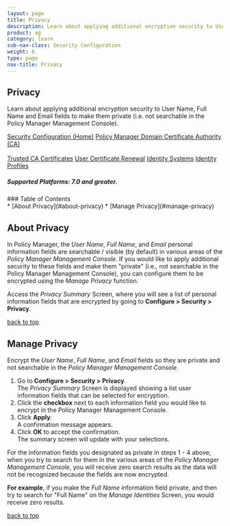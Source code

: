 ```yaml
---
layout: page
title: Privacy
description: Learn about applying additional encryption security to User Name, Full Name and Email fields to make them private (i.e. not searchable in the Policy Manager Management Console).
product: ag
category: learn
sub-nav-class: Security Configuration
weight:	6
type: page
nav-title: Privacy
---
```


## Privacy
Learn about applying additional encryption security to User Name, Full Name and Email fields to make them private (i.e. not searchable in the Policy Manager Management Console).

<a href="../security_config/security_configuration_toc.html" class="button secondary">Security Configuration (Home)</a> <a href="../security_config/policy_manager_domain.html" class="button secondary">Policy Manager Domain </a> <a href="../security_config/certificate_authority.html" class="button secondary">Certificate Authority (CA)</a> <br><br> <a href="../security_config/trusted_ca_certificates.html" class="button secondary">Trusted CA Certificates</a> <a href="../security_config/user_certificate_renewal.html" class="button secondary">User Certificate Renewal</a> <a href="../security_config/identity_systems.html" class="button secondary">Identity Systems</a> <a href="../security_config/identity_profiles.html" class="button secondary">Identity Profiles</a>
<h5 class="stamp">Supported Platforms: 7.0 and greater.</h5>
### Table of Contents
<div id="toc-marker"></div>
* [About Privacy](#about-privacy)
* [Manage Privacy](#manage-privacy)

## About Privacy
In Policy Manager, the *User Name*, *Full Name*, and *Email* personal information fields are searchable / visible (by default) in various areas of the *Policy Manager Management Console*. If you would like to apply additional security to these fields and make them "private" (i.e., not searchable in the Policy Manager Management Console), you can configure them to be encrypted using the *Manage Privacy* function. 

Access the *Privacy Summary* Screen, where you will see a list of personal information fields that are encrypted by going to **Configure > Security > Privacy**.

<a href="#top">back to top</a> 


## Manage Privacy
Encrypt the *User Name*, *Full Name*, and *Email* fields so they are private and not searchable in the *Policy Manager Management Console*.

1. Go to **Configure > Security > Privacy**.    
The *Privacy Summary* Screen is displayed showing a list user information fields that can be selected for encryption. 
2. Click the **checkbox** next to each information field you would like to encrypt in the Policy Manager Management Console.
3. Click **Apply**.  
A confirmation message appears.
4. Click **OK** to accept the confirmation.  
The summary screen will update with your selections.

For the information fields you designated as private in steps 1 - 4 above, when you try to search for them in the various areas of the *Policy Manager Management Console*, you will receive zero search results as the data will not be recognized because the fields are now encrypted. 

**For example**, if you make the *Full Name* information field private, and then try to search for "Full Name" on the *Manage Identities* Screen, you would receive zero results.

<a href="#top">back to top</a> 

